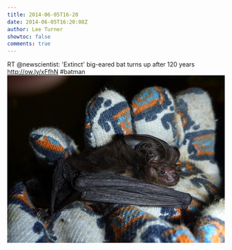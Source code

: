 ```yaml
---
title: 2014-06-05T16-20
date: 2014-06-05T16:20:08Z
author: Lee Turner
showtoc: false
comments: true
---
```


RT @newscientist: 'Extinct' big-eared bat turns up after 120 years http://ow.ly/xFfhN  #batman ![](/img/x//474586478857969664-BpYCRMRIAAAAe4y.jpg)

